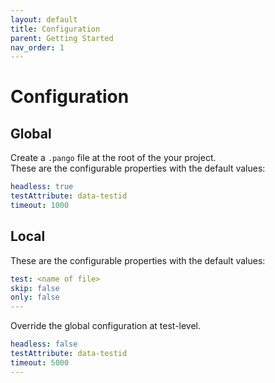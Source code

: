 ```yaml
---
layout: default
title: Configuration
parent: Getting Started
nav_order: 1
---
```


# Configuration

## Global 

Create a `.pango` file at the root of the your project.  
These are the configurable properties with the default values:
```yaml
headless: true
testAttribute: data-testid
timeout: 1000
```
## Local
These are the configurable properties with the default values:
```yaml
test: <name of file>
skip: false
only: false
---
```
Override the global configuration at test-level.
```yaml
headless: false
testAttribute: data-testid
timeout: 5000
---
```
